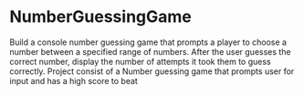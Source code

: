 # NumberGuessingGame
Build a console number guessing game that prompts a player to choose a number between a specified range of numbers. After the user guesses the correct number, display the number of attempts it took them to guess correctly.
Project consist of a Number guessing game that prompts user for input and has a high score to beat
